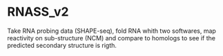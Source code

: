 # RNASS_v2

Take RNA probing data (SHAPE-seq), fold RNA whith two softwares, map reactivity on sub-structure (NCM) and compare to homologs to see if the predicted secondary structure is rigth.
